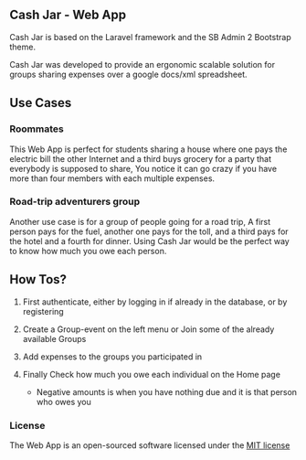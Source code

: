 ## Cash Jar - Web App

Cash Jar is based on the Laravel framework and the SB Admin 2 Bootstrap theme.

Cash Jar was developed to provide an ergonomic scalable solution for groups sharing expenses over a google docs/xml spreadsheet.

## Use Cases

### Roommates

This Web App is perfect for students sharing a house where one pays the electric bill the other Internet and a third buys grocery for a party that everybody is supposed to share,
You notice it can go crazy if you have more than four members with each multiple expenses.

### Road-trip adventurers group

Another use case is for a group of people going for a road trip,
A first person pays for the fuel, another one pays for the toll, and a third pays for the hotel and a fourth for dinner.
Using Cash Jar would be the perfect way to know how much you owe each person.

## How Tos?

1. First authenticate, either by logging in if already in the database, or by registering

2. Create a Group-event on the left menu or Join some of the already available Groups

3. Add expenses to the groups you participated in

4. Finally Check how much you owe each individual on the Home page
	* Negative amounts is when you have nothing due and it is that person who owes you

### License

The Web App is an open-sourced software licensed under the [MIT license](http://opensource.org/licenses/MIT)
